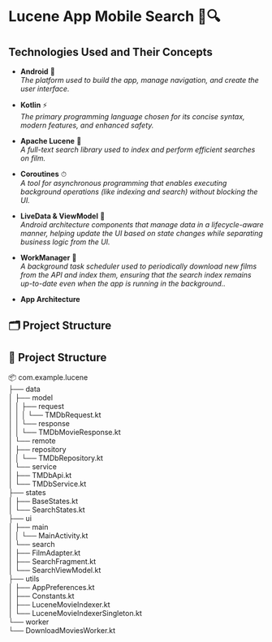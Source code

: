 # Lucene App Mobile Search 🚀🔍

## Technologies Used and Their Concepts

- **Android** 📱  
  *The platform used to build the app, manage navigation, and create the user interface.*

- **Kotlin** ⚡  
  *The primary programming language chosen for its concise syntax, modern features, and enhanced safety.*

- **Apache Lucene** 🔎  
  *A full-text search library used to index and perform efficient searches on film.*

- **Coroutines** ⏱  
  *A tool for asynchronous programming that enables executing background operations (like indexing and search) without blocking the UI.*

- **LiveData & ViewModel** 🔄  
  *Android architecture components that manage data in a lifecycle-aware manner, helping update the UI based on state changes while separating business logic from the UI.*

- **WorkManager** 🔄  
  *A background task scheduler used to periodically download new films from the API and index them, ensuring that the search index remains up-to-date even when the app is running in the background..*

 - **App Architecture**

## 🗂️ Project Structure

## 📁 Project Structure

📦 com.example.lucene  
├── data  
│   ├── model  
│   │   ├── request  
│   │   │   └── TMDbRequest.kt  
│   │   └── response  
│   │       └── TMDbMovieResponse.kt  
│   └── remote  
│       ├── repository  
│       │   └── TMDbRepository.kt  
│       └── service  
│           ├── TMDbApi.kt  
│           └── TMDbService.kt  
├── states  
│   ├── BaseStates.kt  
│   └── SearchStates.kt  
├── ui  
│   ├── main  
│   │   └── MainActivity.kt  
│   └── search  
│       ├── FilmAdapter.kt  
│       ├── SearchFragment.kt  
│       └── SearchViewModel.kt  
├── utils  
│   ├── AppPreferences.kt  
│   ├── Constants.kt  
│   ├── LuceneMovieIndexer.kt  
│   └── LuceneMovieIndexerSingleton.kt  
└── worker  
    └── DownloadMoviesWorker.kt

